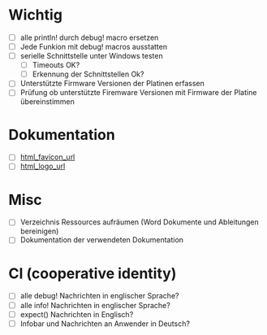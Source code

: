# Wichtig
- [ ] alle println! durch debug! macro ersetzen
- [ ] Jede Funkion mit debug! macros ausstatten
- [ ] serielle Schnittstelle unter Windows testen
  - [ ] Timeouts OK?
  - [ ] Erkennung der Schnittstellen Ok?
- [ ] Unterstützte Firmware Versionen der Platinen erfassen
- [ ] Prüfung ob unterstützte Firemware Versionen mit Firmware der Platine übereinstimmen

# Dokumentation
- [ ] [html_favicon_url](https://doc.rust-lang.org/rustdoc/the-doc-attribute.html#html_favicon_url)
- [ ] [html_logo_url](https://doc.rust-lang.org/rustdoc/the-doc-attribute.html#html_logo_url)

# Misc
- [ ] Verzeichnis Ressources aufräumen (Word Dokumente und Ableitungen bereinigen)
- [ ] Dokumentation der verwendeten Dokumentation

# CI (cooperative identity)
- [ ] alle debug! Nachrichten in englischer Sprache?
- [ ] alle info! Nachrichten in englischer Sprache?
- [ ] expect() Nachrichten in Englisch?
- [ ] Infobar und Nachrichten an Anwender in Deutsch?
